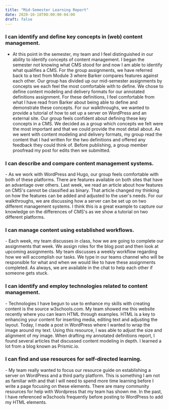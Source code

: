 ```yaml
---
title: "Mid-Semester Learning Report"
date: 2020-10-18T00:00:00-04:00
draft: false
---
```

 <h3> I can identify and define key concepts in (web) content management. </h3>

- At this point in the semester, my team and I feel distinguished in our ability to identify concepts of content management. I began the semester not knowing what CMS stood for and now I am able to identify what qualifies a CMS. For the group assignments, we have referred back to a text from Module 3 where Barker compares features against each other. Our group has divided up our mid-semester assignments by concepts we each feel the most comfortable with to define. We chose to define content modeling and delivery formats for our annotated definitions assignment. For these definitions, I feel comfortable from what I have read from Barker about being able to define and demonstrate these concepts. For our walkthroughs, we wanted to provide a tutorial of how to set up a server on WordPress and an external site. Our group feels confident about defining these key concepts in a CMS. We decided as a group which concepts we felt were the most important and that we could provide the most detail about. As we went with content modeling and delivery formats, my group read the content that I had written for the two definitions and offered any feedback they could think of. Before publishing, a group member proofread my post for edits then we submitted.

<h3> I can describe and compare content management systems. </h3>
- As we work with WordPress and Hugo, our group feels comfortable with both of these platforms. There are features available on both sites that have an advantage over others. Last week, we read an article about how features on CMS's cannot be classified as binary. That article changed my thinking on how the features can be added and adjusted to the user's needs. For our walkthroughs, we are discussing how a server can be set up on two different management systems. I think this is a great example to capture our knowledge on the differences of CMS's as we show a tutorial on two different platforms.

<h3> I can manage content using established workflows.</h3>
- Each week, my team discusses in class, how we are going to complete our assignments that week. We assign roles for the blog post and then look at upcoming assignments. My team discusses a weekly workflow regarding how we will accomplish our tasks. We type in our teams channel who will be responsible for what and when we would like to have these assignments completed. As always, we are available in the chat to help each other if someone gets stuck.

<h3> I can identify and employ technologies related to content management.</h3>
- Technologies I have begun to use to enhance my skills with creating content is the source w3schools.com. My team showed me this website recently where you can learn HTML through examples. HTML is a key to enhancing your content for inserting media, editing text and adjusting the layout. Today, I made a post in WordPress where I wanted to wrap the image around my text. Using this resource, I was able to adjust the size and alignment of my image. When drafting my annotated definitions report, I found several articles that discussed content modeling in depth. I learned a lot from a blog known as Prismic.io.

<h3> I can find and use resources for self-directed learning.</h3>
- My team really wanted to focus our resource guide on establishing a server on WordPress and a third party platform. This is something I am not as familiar with and that I will need to spend more time learning before I write a page focusing on these elements. There are many community resources for help with Wordpress that my team has shown me. In the past, I have referenced w3schools frequently before posting to WordPress to add my HTML elements.

